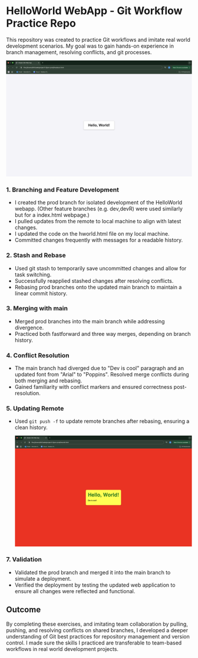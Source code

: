# HelloWorld WebApp - Git Workflow Practice Repo
This repository was created to practice Git workflows and imitate real world development scenarios. My goal was to gain hands-on experience in branch management, resolving conflicts, and git processes.

![image alt](https://github.com/GitCadet/HelloWorld/blob/main/Screenshot%202025-01-20%20at%2017.34.02.png?raw=true)

### 1. **Branching and Feature Development**
- I created the prod branch for isolated development of the HelloWorld webapp. (Other feature branches (e.g. dev,devR) were used similarly but for a index.html webpage.)
- I pulled updates from the remote to local machine to align with latest changes.
- I updated the code on the hworld.html file on my local machine.  
- Committed changes frequently with messages for a readable history.

### 2. **Stash and Rebase**
- Used git stash to temporarily save uncommitted changes and allow for task switching.
- Successfully reapplied stashed changes after resolving conflicts.
- Rebasing prod branches onto the updated main branch to maintain a linear commit history.

 ### 3. **Merging with main**
- Merged prod branches into the main branch while addressing divergence.
- Practiced both fastforward and three way merges, depending on branch history.

### 4. **Conflict Resolution**
- The main branch had diverged due to "Dev is cool" paragraph and an updated font from "Arial" to "Poppins". Resolved merge conflicts during both merging and rebasing.
- Gained familiarity with conflict markers and ensured correctness post-resolution.

### 5. Updating Remote
- Used `git push -f` to update remote branches after rebasing, ensuring a clean history.

  ![image alt](https://github.com/GitCadet/HelloWorld/blob/main/Screenshot%202025-01-20%20at%2017.30.56.png?raw=true)

### 7. **Validation**
- Validated the prod branch and merged it into the main branch to simulate a deployment.
- Verified the deployment by testing the updated web application to ensure all changes were reflected and functional.

## Outcome
By completing these exercises, and imitating team collaboration by pulling, pushing, and resolving conflicts on shared branches, I developed a deeper understanding of Git best practices for repository management and version control. I made sure the skills I practiced are transferable to team-based workflows in real world development projects.

